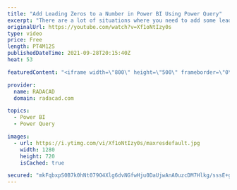 ```yaml
---
title: "Add Leading Zeros to a Number in Power BI Using Power Query"
excerpt: "There are a lot of situations where you need to add some leading zeros to a number. A common example of this is to create a month-year combination code using both month and year, and making sure the month is always two digits, regardless of being 1 or 12. There are many different ways of doing that in"
originalUrl: https://youtube.com/watch?v=Xf1oNtIzy0s
type: video
price: Free
length: PT4M12S
publishedDateTime: 2021-09-28T20:15:40Z
heat: 53

featuredContent: "<iframe width=\"800\" height=\"500\" frameborder=\"0\" src=\"https://www.youtube.com/embed/Xf1oNtIzy0s\" allow=\"accelerometer; autoplay; encrypted-media; gyroscope; picture-in-picture\" allowfullscreen></iframe>"

provider:
  name: RADACAD
  domain: radacad.com

topics:
  - Power BI
  - Power Query

images:
  - url: https://i.ytimg.com/vi/Xf1oNtIzy0s/maxresdefault.jpg
    width: 1280
    height: 720
    isCached: true

secured: "mkFqbxpS0B7k0hNt079O4Xlg6dvNGfwHju0DaUjwAnA0uzcDM7Hlkg/sssE+gpEyZ0BN40js/8MGsFSWdcSBTlr/rzFc3vvi+NJQFNLJxUtkF7OiuoTl5WbFDGhQ1oh0BegqZd3AYIjUxDqT+e/uTEWswyG94NkpCJfcP/exP38OAxHw2qGnMqSTVO0DxaRjkiRR/JM2fvsLlZCgThcU4xIWUSg3z9EwpHEdU2QEwl2yETcmH5WqleNS0nPO+LmhBc8WgEzgNat96h9lSLIiItHtd2ccWw6P7wo0VX2wgovHuf4JqtBWKJpjAh8L1sOYkruTPcE+uivbHPTDum4x4wGz7y8RnU6KaLESf5D18ZUVWpcLhY/oTr96XW6stcfB6bWMZYygyEJG9tN2hrKra31MmZSP5wlUNhThwxAf/Is=;v7pympz9jPsI9YvhHuachQ=="
---
```



